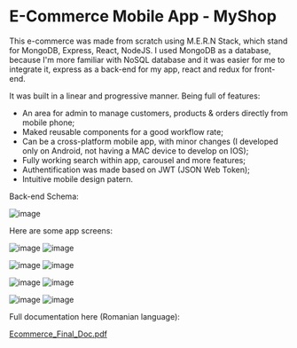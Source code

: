 # E-Commerce Mobile App - MyShop 

This e-commerce was made from scratch using M.E.R.N Stack, which stand for MongoDB, Express, React, NodeJS. I used MongoDB as a database, because I'm more familiar with NoSQL database and it was easier for me to integrate it, express as a back-end for my app, react and redux for front-end.

It was built in a linear and progressive manner. Being full of features:
 - An area for admin to manage customers, products & orders directly from mobile phone;
 - Maked reusable components for a good workflow rate;
 - Can be a cross-platform mobile app, with minor changes (I developed only on Android, not having a MAC device to develop on IOS);
 - Fully working search within app, carousel and more features;
 - Authentification was made based on JWT (JSON Web Token);
 - Intuitive mobile design patern.

Back-end Schema:

  ![image](https://user-images.githubusercontent.com/52401139/134425876-81ef8be1-a42c-4311-ad2c-82131aa7fc70.png)


Here are some app screens:

  ![image](https://user-images.githubusercontent.com/52401139/134425496-334c064c-f895-4e97-b6c5-826b82345828.png)
  ![image](https://user-images.githubusercontent.com/52401139/134425555-5d8e8795-c4de-4675-bff5-d530773bc6d5.png)

  ![image](https://user-images.githubusercontent.com/52401139/134425571-7ef05dd7-6f0c-4414-aaee-b262acab139a.png)
  ![image](https://user-images.githubusercontent.com/52401139/134425581-dd4ff66d-54ac-4fd2-9da1-bac3d9c1623e.png)
  
  ![image](https://user-images.githubusercontent.com/52401139/134425598-5e3a4e91-05a8-4100-baba-3bfb11f1a4ec.png)
  ![image](https://user-images.githubusercontent.com/52401139/134425640-9c126013-8989-40f8-9c41-eb2572506b6a.png)
  
  ![image](https://user-images.githubusercontent.com/52401139/134425723-8a607f5f-3263-4512-a351-29377555fe98.png)
  ![image](https://user-images.githubusercontent.com/52401139/134425738-265d0ce2-99bc-4651-958a-933d0b00aafd.png)

Full documentation here (Romanian language):

[Ecommerce_Final_Doc.pdf](https://github.com/robert1564/my-shop/files/7214012/Ecommerce_Final_Doc.pdf)
